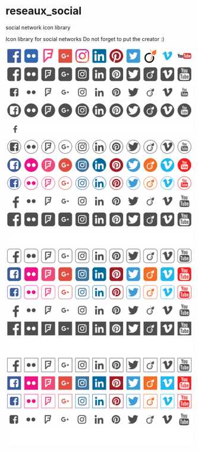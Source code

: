 # reseaux_social
social network icon library

Icon library for social networks
Do not forget to put the creator :)

![alt text](https://raw.githubusercontent.com/ocsalis/reseaux_social/master/reseaux_sociaux-01.png)
![alt text](https://raw.githubusercontent.com/ocsalis/reseaux_social/master/reseaux_sociaux-02.png)
![alt text](https://raw.githubusercontent.com/ocsalis/reseaux_social/master/reseaux_sociaux-03.png)
![alt text](https://raw.githubusercontent.com/ocsalis/reseaux_social/master/reseaux_sociaux-04.png)
![alt text](https://raw.githubusercontent.com/ocsalis/reseaux_social/master/reseaux_sociaux-05.png)
![alt text](https://raw.githubusercontent.com/ocsalis/reseaux_social/master/reseaux_sociaux-06.png)
![alt text](https://raw.githubusercontent.com/ocsalis/reseaux_social/master/reseaux_sociaux-07.png)
![alt text](https://raw.githubusercontent.com/ocsalis/reseaux_social/master/reseaux_sociaux-08.png)
![alt text](https://raw.githubusercontent.com/ocsalis/reseaux_social/master/reseaux_sociaux-09.png)
![alt text](https://raw.githubusercontent.com/ocsalis/reseaux_social/master/reseaux_sociaux-10.png)
![alt text](https://raw.githubusercontent.com/ocsalis/reseaux_social/master/reseaux_sociaux-11.png)
![alt text](https://raw.githubusercontent.com/ocsalis/reseaux_social/master/reseaux_sociaux-12.png)
![alt text](https://raw.githubusercontent.com/ocsalis/reseaux_social/master/reseaux_sociaux-13.png)
![alt text](https://raw.githubusercontent.com/ocsalis/reseaux_social/master/reseaux_sociaux-14.png)
![alt text](https://raw.githubusercontent.com/ocsalis/reseaux_social/master/reseaux_sociaux-15.png)
![alt text](https://raw.githubusercontent.com/ocsalis/reseaux_social/master/reseaux_sociaux-16.png)
![alt text](https://raw.githubusercontent.com/ocsalis/reseaux_social/master/reseaux_sociaux-17.png)
![alt text](https://raw.githubusercontent.com/ocsalis/reseaux_social/master/reseaux_sociaux-18.png)
![alt text](https://raw.githubusercontent.com/ocsalis/reseaux_social/master/reseaux_sociaux-19.png)
![alt text](https://raw.githubusercontent.com/ocsalis/reseaux_social/master/reseaux_sociaux-20.png)
![alt text](https://raw.githubusercontent.com/ocsalis/reseaux_social/master/reseaux_sociaux-21.png)
![alt text](https://raw.githubusercontent.com/ocsalis/reseaux_social/master/reseaux_sociaux-22.png)
